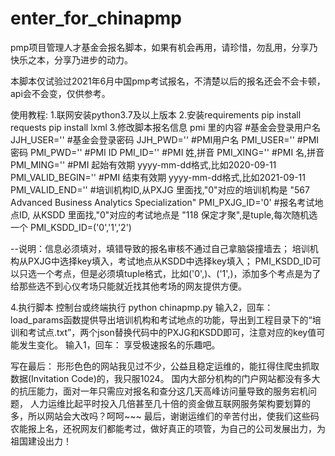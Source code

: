 # enter_for_chinapmp
pmp项目管理人才基金会报名脚本，如果有机会再用，请珍惜，勿乱用，分享乃快乐之本，分享乃进步的动力。

本脚本仅试验过2021年6月中国pmp考试报名，不清楚以后的报名还会不会卡顿，api会不会变，仅供参考。

使用教程:
1.联网安装python3.7及以上版本
2.安装requirements
  pip install requests
  pip install lxml
3.修改脚本报名信息 pmi 里的内容
  #基金会登录用户名
  JJH_USER=''
  #基金会登录密码
  JJH_PWD=''
  #PMI用户名
  PMI_USER=''
  #PMI密码
  PMI_PWD=''
  #PMI ID
  PMI_ID=''
  #PMI 姓,拼音
  PMI_XING=''
  #PMI 名,拼音
  PMI_MING=''
  #PMI 起始有效期 yyyy-mm-dd格式,比如2020-09-11
  PMI_VALID_BEGIN=''
  #PMI 结束有效期 yyyy-mm-dd格式,比如2021-09-11
  PMI_VALID_END=''
  #培训机构ID,从PXJG 里面找,"0"对应的培训机构是 "567 Advanced Business Analytics Specialization"
  PMI_PXJG_ID='0'
  #报名考试地点ID, 从KSDD 里面找,"0"对应的考试地点是 "118 保定才聚",是tuple,每次随机选一个
  PMI_KSDD_ID=('0','1','2')
  
  --说明：信息必须填对，填错导致的报名审核不通过自己拿脑袋撞墙去；
         培训机构从PXJG中选择key填入，考试地点从KSDD中选择key填入；
         PMI_KSDD_ID可以只选一个考点，但是必须填tuple格式，比如('0',)、('1',)，添加多个考点是为了给那些选不到心仪考场只能就近找其他考场的网友提供方便。
         
4.执行脚本
  控制台或终端执行 python chinapmp.py
  输入2，回车：
    load_params函数提供导出培训机构和考试地点的功能，导出到工程目录下的“培训和考试点.txt”，两个json替换代码中的PXJG和KSDD即可，注意对应的key值可能发生变化。
  输入1，回车：
    享受极速报名的乐趣吧。
    
写在最后：
  形形色色的网站我见过不少，公益且稳定运维的，能扛得住爬虫抓取数据(Invitation Code)的，我只服1024。
  国内大部分机构的门户网站都没有多大的抗压能力，面对一年只需应对报名和查分这几天高峰访问量导致的服务宕机问题，
  人力运维比起平时投入几倍甚至几十倍的资金做互联网服务架构要划算的多，所以网站会大改吗？呵呵~~~
  最后，谢谢运维们的辛苦付出，使我们这些码农能报上名，还祝网友们都能考过，做好真正的项管，为自己的公司发展出力，为祖国建设出力！
  
  
  
  
  
